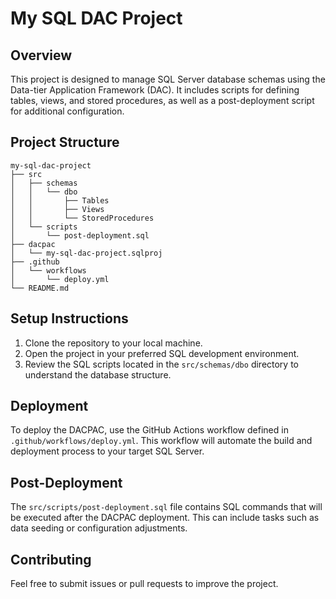 # My SQL DAC Project

## Overview
This project is designed to manage SQL Server database schemas using the Data-tier Application Framework (DAC). It includes scripts for defining tables, views, and stored procedures, as well as a post-deployment script for additional configuration.

## Project Structure
```
my-sql-dac-project
├── src
│   ├── schemas
│   │   └── dbo
│   │       ├── Tables
│   │       ├── Views
│   │       └── StoredProcedures
│   └── scripts
│       └── post-deployment.sql
├── dacpac
│   └── my-sql-dac-project.sqlproj
├── .github
│   └── workflows
│       └── deploy.yml
└── README.md
```

## Setup Instructions
1. Clone the repository to your local machine.
2. Open the project in your preferred SQL development environment.
3. Review the SQL scripts located in the `src/schemas/dbo` directory to understand the database structure.

## Deployment
To deploy the DACPAC, use the GitHub Actions workflow defined in `.github/workflows/deploy.yml`. This workflow will automate the build and deployment process to your target SQL Server.

## Post-Deployment
The `src/scripts/post-deployment.sql` file contains SQL commands that will be executed after the DACPAC deployment. This can include tasks such as data seeding or configuration adjustments.

## Contributing
Feel free to submit issues or pull requests to improve the project.